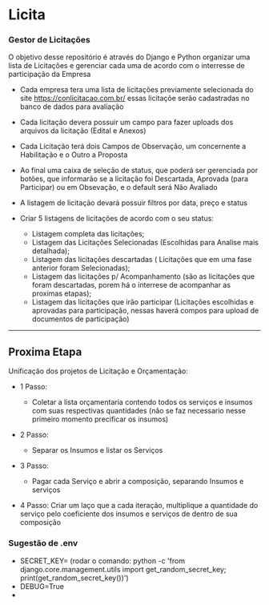 # Licita
### Gestor de Licitações

O objetivo desse repositório é através do Django e Python organizar uma lista de Licitações e gerenciar cada uma de acordo com o interresse de participação da Empresa

* Cada empresa tera uma lista de licitações previamente selecionada do site https://conlicitacao.com.br/
essas licitaçõe serão cadastradas no banco de dados para avaliação

* Cada licitação devera possuir um campo para fazer uploads dos arquivos da licitação (Edital e Anexos)

* Cada Licitação terá dois Campos de Observação, um concernente a Habilitação e o Outro a Proposta

* Ao final uma caixa de seleção de status, que poderá ser gerenciada por botões, que informarão se a licitação foi Descartada, Aprovada (para Participar) ou em Obsevação, e o default será Não Avaliado

* A listagem de licitação devará possuir filtros por data, preço e status

* Criar 5 listagens de licitações de acordo com o seu status:
    * Listagem completa das licitações;
    * Listagem das Licitações Selecionadas (Escolhidas para Analise mais detalhada);
    * Listagem das licitações descartadas ( Licitações que em uma fase anterior foram Selecionadas);
    * Listagem das licitações p/ Acompanhamento (são as licitações que foram descartadas, porem há o interrese de acompanhar as proximas etapas);
    * Listagem das licitações que irão participar (Licitações escolhidas e aprovadas para participação, nessas haverá compos para upload de documentos de participação)
    

<hr>

## Proxima Etapa

Unificação dos projetos de Licitação e Orçamentação:

* 1 Passo:
    * Coletar a lista orçamentaria contendo todos os serviços e insumos com suas respectivas quantidades
    (não se faz necessario nesse primeiro momento precificar os insumos)
    
* 2 Passo:
    * Separar os Insumos e listar os Serviços

* 3 Passo:
    * Pagar cada Serviço e abrir a composição, separando Insumos e serviços

* 4 Passo:
    Criar um laço que a cada iteração, multiplique a quantidade do serviço pelo coeficiente dos insumos e serviços de dentro de sua composição
    
 ### Sugestão de .env
 * SECRET_KEY= (rodar o comando: python -c 'from django.core.management.utils import get_random_secret_key; print(get_random_secret_key())')
 * DEBUG=True 
 * 